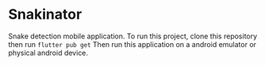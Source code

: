 # Snakinator

Snake detection mobile application. To run this project, clone this repository then run
```flutter pub get```
Then run this application on a android emulator or physical android device. 
